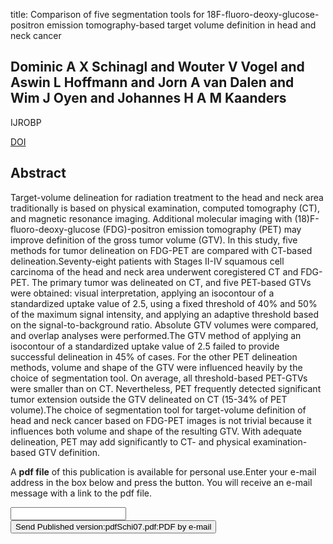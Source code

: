 title: Comparison of five segmentation tools for 18F-fluoro-deoxy-glucose-positron emission tomography-based target volume definition in head and neck cancer

## Dominic A X Schinagl and Wouter V Vogel and Aswin L Hoffmann and Jorn A van Dalen and Wim J Oyen and Johannes H A M Kaanders
IJROBP

<a href="https://doi.org/10.1016/j.ijrobp.2007.07.2333">DOI</a>

## Abstract
Target-volume delineation for radiation treatment to the head and neck area traditionally is based on physical examination, computed tomography (CT), and magnetic resonance imaging. Additional molecular imaging with (18)F-fluoro-deoxy-glucose (FDG)-positron emission tomography (PET) may improve definition of the gross tumor volume (GTV). In this study, five methods for tumor delineation on FDG-PET are compared with CT-based delineation.Seventy-eight patients with Stages II-IV squamous cell carcinoma of the head and neck area underwent coregistered CT and FDG-PET. The primary tumor was delineated on CT, and five PET-based GTVs were obtained: visual interpretation, applying an isocontour of a standardized uptake value of 2.5, using a fixed threshold of 40% and 50% of the maximum signal intensity, and applying an adaptive threshold based on the signal-to-background ratio. Absolute GTV volumes were compared, and overlap analyses were performed.The GTV method of applying an isocontour of a standardized uptake value of 2.5 failed to provide successful delineation in 45% of cases. For the other PET delineation methods, volume and shape of the GTV were influenced heavily by the choice of segmentation tool. On average, all threshold-based PET-GTVs were smaller than on CT. Nevertheless, PET frequently detected significant tumor extension outside the GTV delineated on CT (15-34% of PET volume).The choice of segmentation tool for target-volume definition of head and neck cancer based on FDG-PET images is not trivial because it influences both volume and shape of the resulting GTV. With adequate delineation, PET may add significantly to CT- and physical examination-based GTV definition.

A <b>pdf file</b> of this publication is available for personal use.Enter your e-mail address in the box below and press the button. You will receive an e-mail message with a link to the pdf file.
<form action="sender.php">  <input type="text" name="email">  <input type="submit" value="Send Published version:pdfSchi07.pdf:PDF by e-mail"></form>